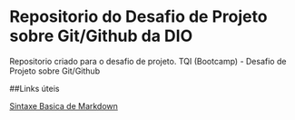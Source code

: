 # Repositorio do Desafio de Projeto sobre Git/Github da DIO
Repositorio criado para o desafio de projeto.
TQI (Bootcamp) - Desafio de Projeto sobre Git/Github


##Links úteis

[Sintaxe Basica de Markdown](https://docs.pipz.com/central-de-ajuda/learning-center/guia-basico-de-markdown#open)
